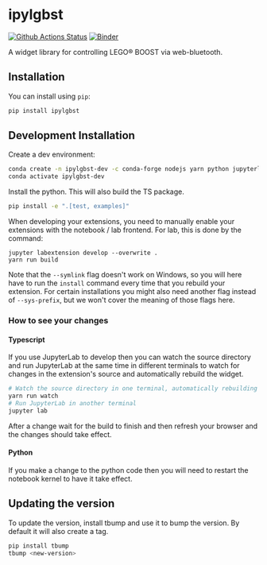 
# ipylgbst

[![Github Actions Status](https://github.com/jupyterlab-contrib/ipylgbst/workflows/Build/badge.svg)](https://github.com/jupyterlab-contrib/rise/actions/workflows/build.yml) [![Binder](https://mybinder.org/badge_logo.svg)](https://mybinder.org/v2/gh/jupyterlab-contrib/ipylgbst/main)

A widget library for controlling LEGO® BOOST via web-bluetooth.

## Installation

You can install using `pip`:

```bash
pip install ipylgbst
```

## Development Installation

Create a dev environment:

```bash
conda create -n ipylgbst-dev -c conda-forge nodejs yarn python jupyterlab
conda activate ipylgbst-dev
```

Install the python. This will also build the TS package.
```bash
pip install -e ".[test, examples]"
```

When developing your extensions, you need to manually enable your extensions with the
notebook / lab frontend. For lab, this is done by the command:

```
jupyter labextension develop --overwrite .
yarn run build
```

Note that the `--symlink` flag doesn't work on Windows, so you will here have to run
the `install` command every time that you rebuild your extension. For certain installations
you might also need another flag instead of `--sys-prefix`, but we won't cover the meaning
of those flags here.

### How to see your changes

#### Typescript

If you use JupyterLab to develop then you can watch the source directory and run JupyterLab at the same time in different
terminals to watch for changes in the extension's source and automatically rebuild the widget.

```bash
# Watch the source directory in one terminal, automatically rebuilding when needed
yarn run watch
# Run JupyterLab in another terminal
jupyter lab
```

After a change wait for the build to finish and then refresh your browser and the changes should take effect.

#### Python

If you make a change to the python code then you will need to restart the notebook kernel to have it take effect.

## Updating the version

To update the version, install tbump and use it to bump the version.
By default it will also create a tag.

```bash
pip install tbump
tbump <new-version>
```

